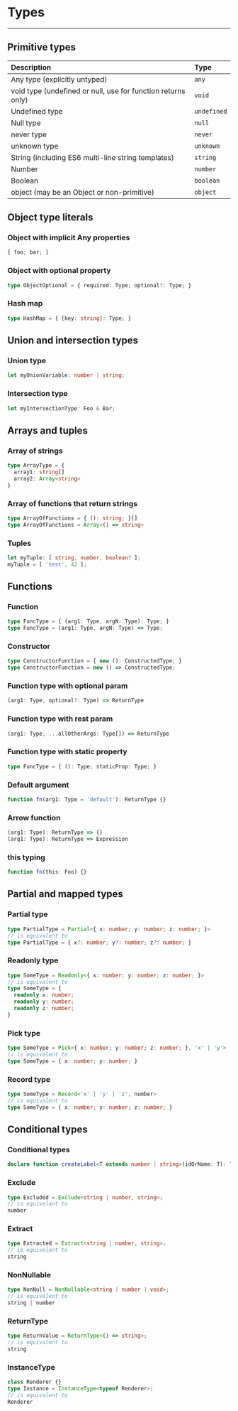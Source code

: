 # Types
***

## Primitive types

Description                  | Type
:----------------------------|:----
Any type (explicitly untyped)|`any`
void type (undefined or null, use for function returns only)|`void`
Undefined type|`undefined`
Null type|`null`
never type|`never`
unknown type |`unknown`
String (including ES6 multi-line string templates)|`string`
Number|`number`
Boolean|`boolean`
object (may be an Object or non-primitive)|`object`


## Object type literals

### Object with implicit Any properties
```typescript
{ foo; bar; }
```

### Object with optional property
```typescript
type ObjectOptional = { required: Type; optional?: Type; }
```

### Hash map
```typescript
type HashMap = { [key: string]: Type; }
```


## Union and intersection types

### Union type
```typescript
let myUnionVariable: number | string;
```

### Intersection type
```typescript
let myIntersectionType: Foo & Bar;
```


## Arrays and tuples
### Array of strings
```typescript
type ArrayType = {
  array1: string[]
  array2: Array<string>
}
```

### Array of functions that return strings
```typescript
type ArrayOfFunctions = { (): string; }[]
type ArrayOfFunctions = Array<() => string>
```

### Tuples
```typescript
let myTuple: [ string, number, boolean? ];
myTuple = [ 'test', 42 ];
```


## Functions

### Function 	
```typescript
type FuncType = { (arg1: Type, argN: Type): Type; }
type FuncType = (arg1: Type, argN: Type) => Type;
 ```

### Constructor 
```typescript
type ConstructorFunction = { new (): ConstructedType; }
type ConstructorFunction = new () => ConstructedType;
```

### Function type with optional param
```typescript
(arg1: Type, optional?: Type) => ReturnType
```

### Function type with rest param
```typescript
(arg1: Type, ...allOtherArgs: Type[]) => ReturnType
```

### Function type with static property 
```typescript
type FuncType = { (): Type; staticProp: Type; }
```

### Default argument 
```typescript
function fn(arg1: Type = 'default'): ReturnType {}
```

### Arrow function 
```typescript
(arg1: Type): ReturnType => {}
(arg1: Type): ReturnType => Expression
```

### this typing 
```typescript
function fn(this: Foo) {}
```


## Partial and mapped types
### Partial type
```typescript
type PartialType = Partial<{ x: number; y: number; z: number; }>
// is equivalent to
type PartialType = { x?: number; y?: number; z?: number; }
```

### Readonly type
```typescript
type SomeType = Readonly<{ x: number; y: number; z: number; }>
// is equivalent to
type SomeType = {
  readonly x: number;
  readonly y: number;
  readonly z: number;
}
```

### Pick type
```typescript
type SomeType = Pick<{ x: number; y: number; z: number; }, 'x' | 'y'>
// is equivalent to
type SomeType = { x: number; y: number; }
```

### Record type
```typescript
type SomeType = Record<'x' | 'y' | 'z', number>
// is equivalent to
type SomeType = { x: number; y: number; z: number; }
```


## Conditional types
### Conditional types
```typescript
declare function createLabel<T extends number | string>(idOrName: T): T extends number ? Id : Name;
```

### Exclude
```typescript
type Excluded = Exclude<string | number, string>;
// is equivelant to
number
```

### Extract
```typescript
type Extracted = Extract<string | number, string>;
// is equivelant to
string
```

### NonNullable
```typescript
type NonNull = NonNullable<string | number | void>;
// is equivalent to
string | number
```

### ReturnType
```typescript
type ReturnValue = ReturnType<() => string>;
// is equivalent to
string
```

### InstanceType
```typescript
class Renderer {}
type Instance = InstanceType<typeof Renderer>;
// is equivalent to
Renderer
```

